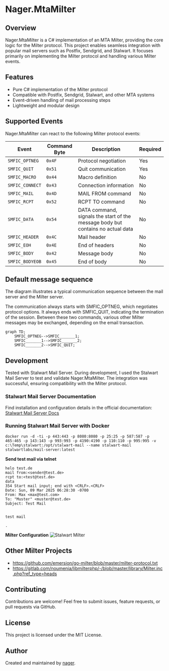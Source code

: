 # Nager.MtaMilter

## Overview
Nager.MtaMilter is a C# implementation of an MTA Milter, providing the core logic for the Milter protocol. This project enables seamless integration with popular mail servers such as Postfix, Sendgrid, and Stalwart. It focuses primarily on implementing the Milter protocol and handling various Milter events.

## Features
- Pure C# implementation of the Milter protocol
- Compatible with Postfix, Sendgrid, Stalwart, and other MTA systems
- Event-driven handling of mail processing steps
- Lightweight and modular design

## Supported Events
Nager.MtaMilter can react to the following Milter protocol events:

| Event | Command Byte | Description | Required |
|-------|-------------|-------------|----------|
| `SMFIC_OPTNEG` | `0x4F` | Protocol negotiation | Yes |
| `SMFIC_QUIT` | `0x51` | Quit communication | Yes |
| `SMFIC_MACRO` | `0x44` | Macro definition | No |
| `SMFIC_CONNECT` | `0x43` | Connection information | No |
| `SMFIC_MAIL` | `0x4D` | MAIL FROM command | No |
| `SMFIC_RCPT` | `0x52` | RCPT TO command | No |
| `SMFIC_DATA` | `0x54` | DATA command, signals the start of the message body but contains no actual data | No |  
| `SMFIC_HEADER` | `0x4C` | Mail header | No |
| `SMFIC_EOH` | `0x4E` | End of headers | No |
| `SMFIC_BODY` | `0x42` | Message body | No |
| `SMFIC_BODYEOB` | `0x45` | End of body | No |


## Default message sequence

The diagram illustrates a typical communication sequence between the mail server and the Milter server.

The communication always starts with SMFIC_OPTNEG, which negotiates protocol options.
It always ends with SMFIC_QUIT, indicating the termination of the session.
Between these two commands, various other Milter messages may be exchanged, depending on the email transaction.

```mermaid
graph TD;
    SMFIC_OPTNEG-->SMFIC_______1;
    SMFIC_______1-->SMFIC_______2;
    SMFIC_______2-->SMFIC_QUIT;
```


## Development
Tested with Stalwart Mail Server. During development, I used the Stalwart Mail Server to test and validate Nager.MtaMilter. The integration was successful, ensuring compatibility with the Milter protocol.

### Stalwart Mail Server Documentation

Find installation and configuration details in the official documentation: [Stalwart Mail Server Docs](https://stalw.art/docs/install/docker/)

### Running Stalwart Mail Server with Docker

```
docker run -d -ti -p 443:443 -p 8080:8080 -p 25:25 -p 587:587 -p 465:465 -p 143:143 -p 993:993 -p 4190:4190 -p 110:110 -p 995:995 -v c:\Temp\stalwart:/opt/stalwart-mail --name stalwart-mail stalwartlabs/mail-server:latest
```

**Send test mail via telnet**
```
helo test.de
mail from:<sender@test.de>
rcpt to:<test@test.de>
data
354 Start mail input; end with <CRLF>.<CRLF>
Date: Sun, 09 Mar 2025 06:28:30 -0700
From: Max <max@test.com>
To: "Muster" <muster@test.de>
Subject: Test Mail


test mail

.
```

**Milter Configuration**
![Stalwart Milter](https://github.com/user-attachments/assets/e996dfcd-2e11-4758-945f-cc693d9864f7)

## Other Milter Projects
- https://github.com/emersion/go-milter/blob/master/milter-protocol.txt
- https://gitlab.com/noumenia/libmilterphp/-/blob/master/library/Milter.inc.php?ref_type=heads

## Contributing
Contributions are welcome! Feel free to submit issues, feature requests, or pull requests via GitHub.

## License
This project is licensed under the MIT License.

## Author
Created and maintained by [nager](https://github.com/nager).

